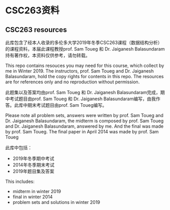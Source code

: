 # CSC263资料

## CSC263 resources

此库包含了经本人收录的多伦多大学2019年冬季CSC263课程（数据结构分析）的课程资料，本届此课程教授prof. Sam Toueg 和 Dr. Jaiganesh Balasundaram持有著作权，本资料仅供参考，请勿转载。

This repo contains resouces you may need for this course, which collect by me in Winter 2019. The instructors, prof. Sam Toueg and Dr. Jaiganesh Balasundaram, hold the copy rights for contents in this repo. The resources are for references only and no reproduction without permission.

此题集以及答案均由prof. Sam Toueg 和 Dr. Jaiganesh Balasundaram完成，期中考试题目由prof. Sam Toueg 和 Dr. Jaiganesh Balasundaram编写，由我作答。此库中期末考试题目由prof. Sam Toueg编写。

Please note all problem sets, answers were written by prof. Sam Toueg and Dr. Jaiganesh Balasundaram, the midterm is composed by prof. Sam Toueg and Dr. Jaiganesh Balasundaram, answered by me. And the final was made by prof. Sam Toueg. The final paper in April 2014 was made by prof. Sam Toueg

此库中包括：
 - 2019年冬季期中考试
 - 2014年冬季期末考试
 - 2019年题目集及答案

This includes:
  - midterm in winter 2019
  - final in winter 2014
  - problem sets and solutions in winter 2019

